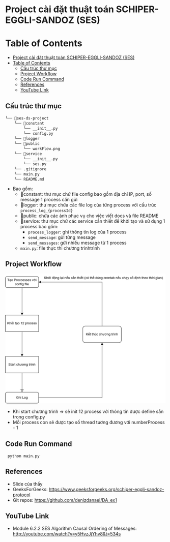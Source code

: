 # Project cài đặt thuật toán SCHIPER-EGGLI-SANDOZ (SES)

# Table of Contents

-   [Project cài đặt thuật toán SCHIPER-EGGLI-SANDOZ (SES)](#project-cài-đặt-thuật-toán-schiper-eggli-sandoz-ses)
-   [Table of Contents](#table-of-contents)
    -   [Cấu trúc thư mục](#cấu-trúc-thư-mục)
    -   [Project Workflow](#project-workflow)
    -   [Code Run Command](#code-run-command)
    -   [References](#references)
    -   [YouTube Link](#youtube-link)

## Cấu trúc thư mục

```
└── 📁ses-ds-project
    └── 📁constant
        └── __init__.py
        └── config.py
    └── 📁logger
    └── 📁public
        └── workFlow.png
    └── 📁service
        └── __init__.py
        └── ses.py
    └── .gitignore
    └── main.py
    └── README.md
```

-   Bao gồm:
    -   📁constant: thư mục chứ file config bao gồm địa chỉ IP, port, số message 1 process cần gửi
    -   📁logger: thư mục chứa các file log của từng process với cấu trúc `process_log_{processId}`
    -   📁public: chứa các ảnh phục vụ cho việc viết docs và file README
    -   📁service: thư mục chứ các service cần thiết để khởi tạo và sử dụng 1 process bao gồm:
        -   `process_logger`: ghi thông tin log của 1 process
        -   `send_message`: gửi từng message
        -   `send_messages`: gửi nhiều message từ 1 process
    -   `main.py`: file thực thi chương trìnhtrình

## Project Workflow

![workFlow](./public/workFlow.png)

-   Khi start chương trình => sẽ init 12 process với thông tin được define sẵn trong config.py
-   Mỗi process con sẽ được tạo số thread tương đương với numberProcess - 1

## Code Run Command

```shell
 python main.py
```

## References

-   Slide của thầy
-   GeeksForGeeks: https://www.geeksforgeeks.org/schiper-eggli-sandoz-protocol
-   Git repos: https://github.com/denizdanaei/DA_ex1

## YouTube Link

-   Module 6.2.2 SES Algorithm Causal Ordering of Messages: http://youtube.com/watch?v=y5HvzJjYhv8&t=534s
